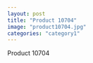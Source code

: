```yaml
---
layout: post
title: "Product 10704"
image: "product10704.jpg"
categories: "category1"
---
```

Product 10704
